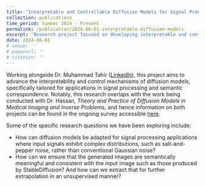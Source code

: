 ```yaml
---
title: "Interpretable and Controllable Diffusion Models for Signal Processing and Semantic Correspondence"
collection: publications
time_period: Summer 2024 - Present
permalink: /publication/2024-06-01-interpretable-diffusion-models
excerpt: 'Research project focused on developing interpretable and controllable diffusion models with applications to signal processing and semantic correspondence, under the guidance of Dr. Muhammad Tahir.'
date: 2024-06-01
# venue: ''
# paperurl: ''
# citation: ''
---
```

Working alongside Dr. Muhammad Tahir ([LinkedIn](https://www.linkedin.com/in/muhammad-tahir-aa421590/?originalSubdomain=pk)), this project aims to advance the interpretability and control mechanisms of diffusion models, specifically tailored for applications in signal processing and semantic correspondence. Notably, this research overlaps with the work being conducted with Dr. Hassan, *Theory and Practice of Diffusion Models in Medical Imaging and Inverse Problems*, and hence information on both projects can be found in the ongoing survey accessible [here](https://drive.google.com/drive/folders/1D-vG6jOiDuBTMg74H26bAwi5SuM7A1tS?usp=sharing).

Some of the specific research questions we have been exploring include:

- How can diffusion models be adapted for signal processing applications where input signals exhibit complex distributions, such as salt-and-pepper noise, rather than conventional Gaussian noise?
- How can we ensure that the generated images are semantically meaningful and consistent with the input image such as those produced by StableDiffusion? And how can we extract that for further extrapolation in an unsupervised manner?
